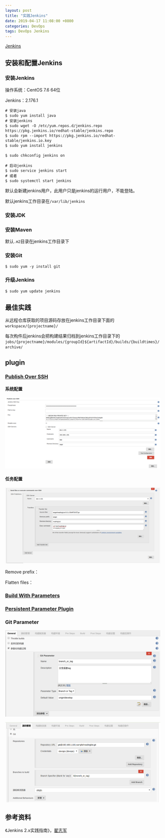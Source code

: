 ```yaml
---
layout: post
title: "实践Jenkins"
date: 2019-04-17 11:08:00 +0800
categories: DevOps
tags: DevOps Jenkins
---
```


[Jenkins](https://jenkins.io/)

## 安装和配置Jenkins

### 安装Jenkins

操作系统：CentOS 7.6 64位

Jenkins：2.176.1

```shell
# 安装java
$ sudo yum install java
# 安装jenkins
$ sudo wget -O /etc/yum.repos.d/jenkins.repo https://pkg.jenkins.io/redhat-stable/jenkins.repo
$ sudo rpm --import https://pkg.jenkins.io/redhat-stable/jenkins.io.key
$ sudo yum install jenkins

$ sudo chkconfig jenkins on

# 启动jenkins
$ sudo service jenkins start
# 或者
$ sudo systemctl start jenkins
```

默认会新建jenkins用户，此用户只是jenkins的运行用户，不能登陆。

默认jenkins工作目录在`/var/lib/jenkins`

### 安装JDK

### 安装Maven

默认`.m2`目录在jenkins工作目录下

### 安装Git

```shell
$ sudo yum -y install git
```

### 升级Jenkins

```shell
$ sudo yum update jenkins
```



## 最佳实践

从远程仓库获取的项目源码存放在jenkins工作目录下面的`workspace/{projectname}/`

每次构件后jenkins会把构建结果归档到jenkins工作目录下的`jobs/{projectname}/modules/{groupId}${artifactId}/builds/{buildtimes}/archive/`

## plugin

### [Publish Over SSH](https://plugins.jenkins.io/publish-over-ssh)

#### 系统配置

![publish-over-ssh](/images/publish-over-ssh.png)

#### 任务配置

![over-ssh](/images/over-ssh.png)

Remove prefix：

Flatten files：

### [Build With Parameters](https://wiki.jenkins-ci.org/display/JENKINS/Build+With+Parameters+Plugin)

### [Persistent Parameter Plugin](http://wiki.jenkins-ci.org/display/JENKINS/Persistent+Parameter+Plugin)

### Git Parameter

![git parameter](/images/git-parameter-1.png)

![git parameter](/images/git-parameter-2.png)

## 参考资料

《Jenkins 2.x实践指南》，[翟志军](http://showme.codes)